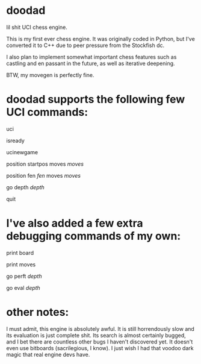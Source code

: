 # doodad
lil shit UCI chess engine.

This is my first ever chess engine. It was originally coded in Python, but I've converted it to C++ due to peer pressure from the Stockfish dc.

I also plan to implement somewhat important chess features such as castling and en passant in the future, as well as iterative deepening.

BTW, my movegen is perfectly fine.



# doodad supports the following few UCI commands:
uci

isready

ucinewgame

position startpos moves *moves*

position fen *fen* moves *moves*

go depth *depth*

quit



# I've also added a few extra debugging commands of my own:
print board

print moves

go perft *depth*

go eval *depth*



# other notes:
I must admit, this engine is absolutely awful. It is still horrendously slow and its evaluation is just complete shit. Its search is almost certainly bugged, and I bet there are countless other bugs I haven't discovered yet. It doesn't even use bitboards (sacrilegious, I know). I just wish I had that voodoo dark magic that real engine devs have.
